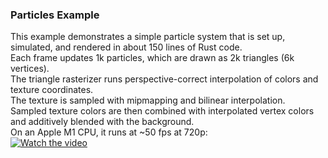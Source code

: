 ### Particles Example

This example demonstrates a simple particle system that is set up, simulated, and rendered in about 150 lines of Rust
code.  
Each frame updates 1k particles, which are drawn as 2k triangles (6k vertices).  
The triangle rasterizer runs perspective-correct interpolation of colors and texture coordinates.  
The texture is sampled with mipmapping and bilinear interpolation.  
Sampled texture colors are then combined with interpolated vertex colors and additively blended with the background.  
On an Apple M1 CPU, it runs at ~50 fps at 720p:  
[![Watch the video](https://img.youtube.com/vi/qDWApw2w1VI/hqdefault.jpg)](https://www.youtube.com/watch?v=qDWApw2w1VI)
